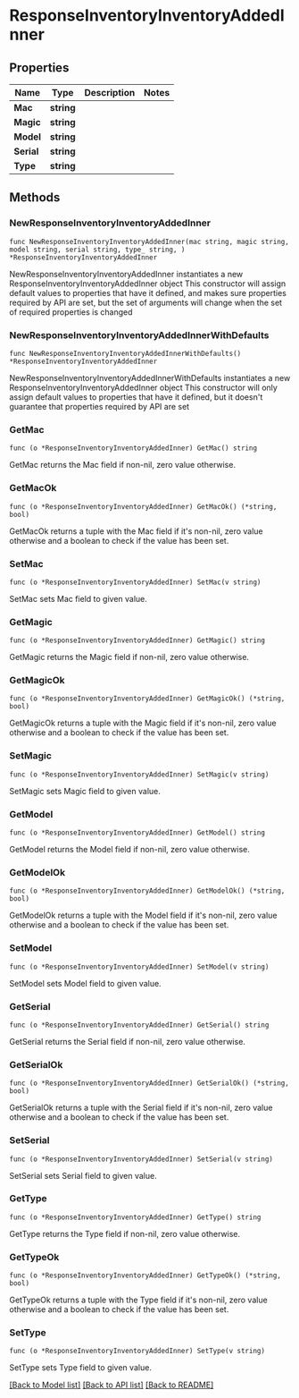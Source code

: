 # ResponseInventoryInventoryAddedInner

## Properties

Name | Type | Description | Notes
------------ | ------------- | ------------- | -------------
**Mac** | **string** |  | 
**Magic** | **string** |  | 
**Model** | **string** |  | 
**Serial** | **string** |  | 
**Type** | **string** |  | 

## Methods

### NewResponseInventoryInventoryAddedInner

`func NewResponseInventoryInventoryAddedInner(mac string, magic string, model string, serial string, type_ string, ) *ResponseInventoryInventoryAddedInner`

NewResponseInventoryInventoryAddedInner instantiates a new ResponseInventoryInventoryAddedInner object
This constructor will assign default values to properties that have it defined,
and makes sure properties required by API are set, but the set of arguments
will change when the set of required properties is changed

### NewResponseInventoryInventoryAddedInnerWithDefaults

`func NewResponseInventoryInventoryAddedInnerWithDefaults() *ResponseInventoryInventoryAddedInner`

NewResponseInventoryInventoryAddedInnerWithDefaults instantiates a new ResponseInventoryInventoryAddedInner object
This constructor will only assign default values to properties that have it defined,
but it doesn't guarantee that properties required by API are set

### GetMac

`func (o *ResponseInventoryInventoryAddedInner) GetMac() string`

GetMac returns the Mac field if non-nil, zero value otherwise.

### GetMacOk

`func (o *ResponseInventoryInventoryAddedInner) GetMacOk() (*string, bool)`

GetMacOk returns a tuple with the Mac field if it's non-nil, zero value otherwise
and a boolean to check if the value has been set.

### SetMac

`func (o *ResponseInventoryInventoryAddedInner) SetMac(v string)`

SetMac sets Mac field to given value.


### GetMagic

`func (o *ResponseInventoryInventoryAddedInner) GetMagic() string`

GetMagic returns the Magic field if non-nil, zero value otherwise.

### GetMagicOk

`func (o *ResponseInventoryInventoryAddedInner) GetMagicOk() (*string, bool)`

GetMagicOk returns a tuple with the Magic field if it's non-nil, zero value otherwise
and a boolean to check if the value has been set.

### SetMagic

`func (o *ResponseInventoryInventoryAddedInner) SetMagic(v string)`

SetMagic sets Magic field to given value.


### GetModel

`func (o *ResponseInventoryInventoryAddedInner) GetModel() string`

GetModel returns the Model field if non-nil, zero value otherwise.

### GetModelOk

`func (o *ResponseInventoryInventoryAddedInner) GetModelOk() (*string, bool)`

GetModelOk returns a tuple with the Model field if it's non-nil, zero value otherwise
and a boolean to check if the value has been set.

### SetModel

`func (o *ResponseInventoryInventoryAddedInner) SetModel(v string)`

SetModel sets Model field to given value.


### GetSerial

`func (o *ResponseInventoryInventoryAddedInner) GetSerial() string`

GetSerial returns the Serial field if non-nil, zero value otherwise.

### GetSerialOk

`func (o *ResponseInventoryInventoryAddedInner) GetSerialOk() (*string, bool)`

GetSerialOk returns a tuple with the Serial field if it's non-nil, zero value otherwise
and a boolean to check if the value has been set.

### SetSerial

`func (o *ResponseInventoryInventoryAddedInner) SetSerial(v string)`

SetSerial sets Serial field to given value.


### GetType

`func (o *ResponseInventoryInventoryAddedInner) GetType() string`

GetType returns the Type field if non-nil, zero value otherwise.

### GetTypeOk

`func (o *ResponseInventoryInventoryAddedInner) GetTypeOk() (*string, bool)`

GetTypeOk returns a tuple with the Type field if it's non-nil, zero value otherwise
and a boolean to check if the value has been set.

### SetType

`func (o *ResponseInventoryInventoryAddedInner) SetType(v string)`

SetType sets Type field to given value.



[[Back to Model list]](../README.md#documentation-for-models) [[Back to API list]](../README.md#documentation-for-api-endpoints) [[Back to README]](../README.md)


